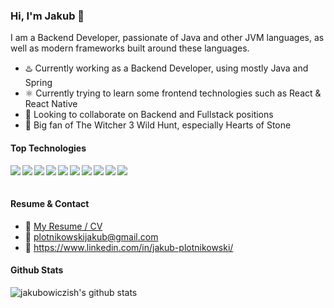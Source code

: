 ### Hi, I'm Jakub 👋

I am a Backend Developer, passionate of Java and other JVM languages, as well as modern frameworks built around these languages.

- ♨️ Currently working as a Backend Developer, using mostly Java and Spring
- ⚛️ Currently trying to learn some frontend technologies such as React & React Native
- 🤝 Looking to collaborate on Backend and Fullstack positions
- 🐺 Big fan of The Witcher 3 Wild Hunt, especially Hearts of Stone

#### Top Technologies

<img align="left" src="https://img.shields.io/badge/java-%23ED8B00.svg?style=for-the-badge&logo=java&logoColor=white"/>

<img align="left" src="https://img.shields.io/badge/spring%20-%236DB33F.svg?style=for-the-badge&logo=spring&logoColor=white"/>

<img align="left" src="https://img.shields.io/badge/kotlin-%230095D5.svg?style=for-the-badge&logo=kotlin&logoColor=white"/>

<img align="left" src="https://img.shields.io/badge/scala-%23DC322F.svg?style=for-the-badge&logo=scala&logoColor=white"/>

<img align="left" src="https://img.shields.io/badge/postgres-%23316192.svg?style=for-the-badge&logo=postgresql&logoColor=white"/>

<img align="left" src="https://img.shields.io/badge/-MySQL-black?style=for-the-badge&logo=mysql"/>

<img align="left" src="https://img.shields.io/badge/-Cassandra-lightblue?style=for-the-badge"/>

<img align="left" src="https://img.shields.io/badge/docker%20-%230db7ed.svg?style=for-the-badge&logo=docker&logoColor=white"/>

<img align="left" src="https://img.shields.io/badge/git%20-%23F05033.svg?style=for-the-badge&logo=git&logoColor=white"/>

<img align="left" src="https://img.shields.io/badge/-IntelliJ%20IDEA-5e2495?style=for-the-badge&logo=jetbrains"/>

</br>
</br>

#### Resume & Contact
- :paperclip: [My Resume / CV](https://github.com/jakubowiczish/cv/blob/master/jakub_plotnikowski_resume.pdf)
- :email: plotnikowskijakub@gmail.com
- :link: https://www.linkedin.com/in/jakub-plotnikowski/


#### Github Stats

![jakubowiczish's github stats](https://github-readme-stats.vercel.app/api?username=jakubowiczish&show_icons=true&theme=radical&count_private=true)

<!--
**jakubowiczish/jakubowiczish** is a ✨ _special_ ✨ repository because its `README.md` (this file) appears on your GitHub profile.


